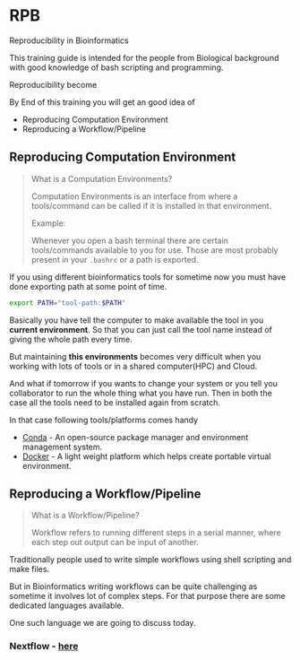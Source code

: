 # RPB
Reproducibility in Bioinformatics

This training guide is intended for the people from Biological background with good knowledge of bash scripting and programming.

Reproducibility become 

By End of this training you will get an good idea of
* Reproducing Computation Environment
* Reproducing a Workflow/Pipeline

## Reproducing Computation Environment
> What is a Computation Environments?
> 
> Computation Environments is an interface from where a tools/command can be called if it is installed in that environment.
> 
> Example:
> 
> Whenever you open a bash terminal there are certain tools/commands available to you for use. Those are most probably present in your `.bashrc` or a path is exported.

If you using different bioinformatics tools for sometime now you must have done exporting path at some point of time.

```bash
export PATH="tool-path:$PATH"
```

Basically you have tell the computer to make available the tool in you **current environment**. So that you can just call the tool name instead of giving the whole path every time.

But maintaining **this environments** becomes very difficult when you working with lots of tools or in a shared computer(HPC) and Cloud.

And what if tomorrow if you wants to change your system or you tell you collaborator to run the whole thing what you have run. Then in both the case all the tools need to be installed again from scratch.

In that case following tools/platforms comes handy 
* [Conda](conda/README.md) - An open-source package manager and environment management system.
* [Docker](#docker/README.md) - A light weight platform which helps create portable virtual environment.


## Reproducing a Workflow/Pipeline

> What is a Workflow/Pipeline?
> 
> Workflow refers to running different steps in a serial manner, where each step out output can be input of another.

Traditionally people used to write simple workflows using shell scripting and make files.

But in Bioinformatics writing workflows can be quite challenging as sometime it involves lot of complex steps. For that purpose there are some dedicated languages available. 

One such language we are going to discuss today.

### Nextflow - [here](nextflow/README.md)

